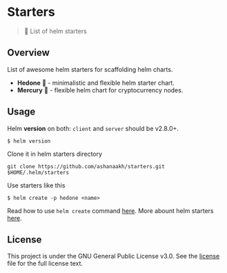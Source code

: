 # Starters
> :gem: List of helm starters

## Overview

List of awesome helm starters for scaffolding helm charts.

- **Hedone** :gem: - minimalistic and flexible helm starter chart.
- **Mercury** :angel: - flexible helm chart for cryptocurrency nodes.

## Usage

Helm **version** on both: `client` and `server` should be v2.8.0+.

```
$ helm version
```

Clone it in helm starters directory

```
git clone https://github.com/ashanaakh/starters.git $HOME/.helm/starters
```

Use starters like this

```
$ helm create -p hedone <name>
```

Read how to use `helm create` command [here](https://github.com/kubernetes/helm/blob/master/docs/helm/helm_create.md).
More abount helm starters [here](https://github.com/kubernetes/helm/blob/master/docs/charts.md#chart-starter-packs).

## License
This project is under the GNU General Public License v3.0. See the [license](LICENSE) file for the full license text.

